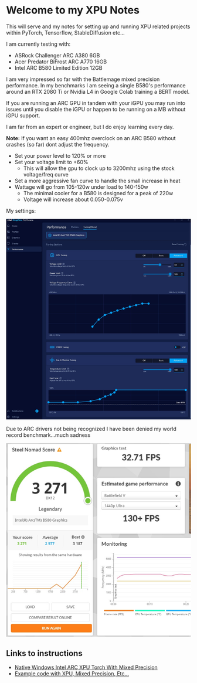 # Welcome to my XPU Notes

This will serve and my notes for setting up and running XPU related projects within PyTorch, Tensorflow, StableDiffusion etc...

I am currently testing with:

- ASRock Challenger ARC A380 6GB
- Acer Predator BiFrost ARC A770 16GB
- Intel ARC B580 Limited Edition 12GB

I am very impressed so far with the Battlemage mixed precision performance. In my benchmarks I am seeing a single B580's performance around an RTX 2080 Ti or Nvidia L4 in Google Colab training a BERT model.

If you are running an ARC GPU in tandem with your iGPU you may run into issues until you disable the iGPU or happen to be running on a MB without iGPU support.

I am far from an expert or engineer, but I do enjoy learning every day.

**Note:** If you want an easy 400mhz overclock on an ARC B580 without crashes (so far) dont adjust the frequency. 

- Set your power level to 120% or more
- Set your voltage limit to +60%
  - This will allow the gpu to clock up to 3200mhz using the stock voltage/freq curve
- Set a more aggressive fan curve to handle the small increase in heat
- Wattage will go from 105-120w under load to 140-150w
  - The minimal cooler for a B580 is designed for a peak of 220w
  - Voltage will increase about 0.050-0.075v

My settings:

![ARC B580 Easy 3200mhz Overclock](arcb580oc.jpg)

Due to ARC drivers not being recognized I have been denied my world record benchmark...much sadness

![1-24-2025 B580 World Record Steel Nomad](icouldabeensomebody.jpg)


## Links to instructions
* <a href="Native-Windows-Intel-ARC-XPU-Torch-With Mixed-Precision.md">Native Windows Intel ARC XPU Torch With Mixed Precision</a>
* <a href="Examples/readme.md">Example code with XPU, Mixed Precision, Etc...</a>